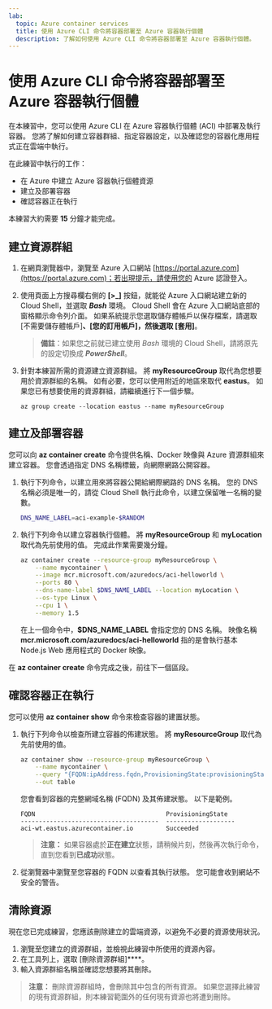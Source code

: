 ```yaml
---
lab:
  topic: Azure container services
  title: 使用 Azure CLI 命令將容器部署至 Azure 容器執行個體
  description: 了解如何使用 Azure CLI 命令將容器部署至 Azure 容器執行個體。
---
```


# 使用 Azure CLI 命令將容器部署至 Azure 容器執行個體

在本練習中，您可以使用 Azure CLI 在 Azure 容器執行個體 (ACI) 中部署及執行容器。 您將了解如何建立容器群組、指定容器設定，以及確認您的容器化應用程式正在雲端中執行。

在此練習中執行的工作：

* 在 Azure 中建立 Azure 容器執行個體資源
* 建立及部署容器
* 確認容器正在執行

本練習大約需要 **15** 分鐘才能完成。

## 建立資源群組

1. 在網頁瀏覽器中，瀏覽至 Azure 入口網站 [https://portal.azure.com](https://portal.azure.com)；若出現提示，請使用您的 Azure 認證登入。

1. 使用頁面上方搜尋欄右側的 **[\>_]** 按鈕，就能從 Azure 入口網站建立新的 Cloud Shell，並選取 ***Bash*** 環境。 Cloud Shell 會在 Azure 入口網站底部的窗格顯示命令列介面。 如果系統提示您選取儲存體帳戶以保存檔案，請選取 [不需要儲存體帳戶]****、[您的訂用帳戶]，然後選取 [套用]****。

    > **備註**：如果您之前就已建立使用 *Bash* 環境的 Cloud Shell，請將原先的設定切換成 ***PowerShell***。

1. 針對本練習所需的資源建立資源群組。 將 **myResourceGroup** 取代為您想要用於資源群組的名稱。 如有必要，您可以使用附近的地區來取代 **eastus**。 如果您已有想要使用的資源群組，請繼續進行下一個步驟。

    ```
    az group create --location eastus --name myResourceGroup
    ```

## 建立及部署容器

您可以向 **az container create** 命令提供名稱、Docker 映像與 Azure 資源群組來建立容器。 您會透過指定 DNS 名稱標籤，向網際網路公開容器。

1. 執行下列命令，以建立用來將容器公開給網際網路的 DNS 名稱。 您的 DNS 名稱必須是唯一的，請從 Cloud Shell 執行此命令，以建立保留唯一名稱的變數。

    ```bash
    DNS_NAME_LABEL=aci-example-$RANDOM
    ```

1. 執行下列命令以建立容器執行個體。 將 **myResourceGroup** 和 **myLocation** 取代為先前使用的值。 完成此作業需要幾分鐘。

    ```bash
    az container create --resource-group myResourceGroup \
        --name mycontainer \
        --image mcr.microsoft.com/azuredocs/aci-helloworld \
        --ports 80 \
        --dns-name-label $DNS_NAME_LABEL --location myLocation \
        --os-type Linux \
        --cpu 1 \
        --memory 1.5 
    ```

    在上一個命令中，**$DNS_NAME_LABEL** 會指定您的 DNS 名稱。 映像名稱 **mcr.microsoft.com/azuredocs/aci-helloworld** 指的是會執行基本 Node.js Web 應用程式的 Docker 映像。

在 **az container create** 命令完成之後，前往下一個區段。

## 確認容器正在執行

您可以使用 **az container show** 命令來檢查容器的建置狀態。 

1. 執行下列命令以檢查所建立容器的佈建狀態。 將 **myResourceGroup** 取代為先前使用的值。

    ```bash
    az container show --resource-group myResourceGroup \
        --name mycontainer \
        --query "{FQDN:ipAddress.fqdn,ProvisioningState:provisioningState}" \
        --out table 
    ```

    您會看到容器的完整網域名稱 (FQDN) 及其佈建狀態。 以下是範例。

    ```
    FQDN                                    ProvisioningState
    --------------------------------------  -------------------
    aci-wt.eastus.azurecontainer.io         Succeeded
    ```

    > **注意：** 如果容器處於**正在建立**狀態，請稍候片刻，然後再次執行命令，直到您看到**已成功**狀態。

1. 從瀏覽器中瀏覽至您容器的 FQDN 以查看其執行狀態。 您可能會收到網站不安全的警告。

## 清除資源

現在您已完成練習，您應該刪除建立的雲端資源，以避免不必要的資源使用狀況。

1. 瀏覽至您建立的資源群組，並檢視此練習中所使用的資源內容。
1. 在工具列上，選取 [刪除資源群組]****。
1. 輸入資源群組名稱並確認您想要將其刪除。

> **注意：** 刪除資源群組時，會刪除其中包含的所有資源。 如果您選擇此練習的現有資源群組，則本練習範圍外的任何現有資源也將遭到刪除。
